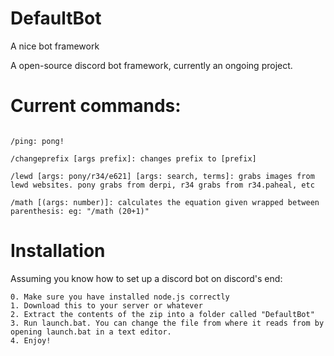 # DefaultBot
A nice bot framework

A open-source discord bot framework, currently an ongoing project. 

# Current commands:

```/help: links this webpage :P

/ping: pong!

/changeprefix [args prefix]: changes prefix to [prefix]

/lewd [args: pony/r34/e621] [args: search, terms]: grabs images from lewd websites. pony grabs from derpi, r34 grabs from r34.paheal, etc

/math [(args: number)]: calculates the equation given wrapped between parenthesis: eg: "/math (20+1)"
```


# Installation
Assuming you know how to set up a discord bot on discord's end:
```
0. Make sure you have installed node.js correctly
1. Download this to your server or whatever
2. Extract the contents of the zip into a folder called "DefaultBot"
3. Run launch.bat. You can change the file from where it reads from by opening launch.bat in a text editor.
4. Enjoy!
```
